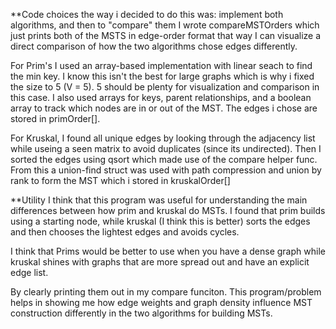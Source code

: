 **Code choices
the way i decided to do this was: implement both algorithms, and then to "compare" them I wrote compareMSTOrders which just prints both of the MSTS in edge-order format that way I can visualize a direct comparison of how the two algorithms chose edges differently.

For Prim's I used an array-based implementation with linear seach to find the min key. I know this isn't the best for large graphs which is why i fixed the size to 5 (V = 5). 5 should be plenty for visualization and comparison in this case. I also used arrays for keys, parent relationships, and a boolean array to track which nodes are in or out of the MST. The edges i chose are stored in primOrder[].

For Kruskal, I found all unique edges by looking through the adjacency list while useing a seen matrix to avoid duplicates (since its undirected). Then I sorted the edges using qsort which made use of the compare helper func. From this a union-find struct was used with path compression and union by rank to form the MST which i stored in kruskalOrder[]

**Utility
I think that this program was useful for understanding the main differences between how prim and kruskal do MSTs. I found that prim builds using a starting node, while kruskal (I think this is better) sorts the edges and then chooses the lightest edges and avoids cycles. 

I think that Prims would be better to use when you have a dense graph while kruskal shines with graphs that are more spread out and have an explicit edge list. 

By clearly printing them out in my compare funciton. This program/problem helps in showing me how edge weights and graph density influence MST construction differently in the two algorithms for building MSTs.
